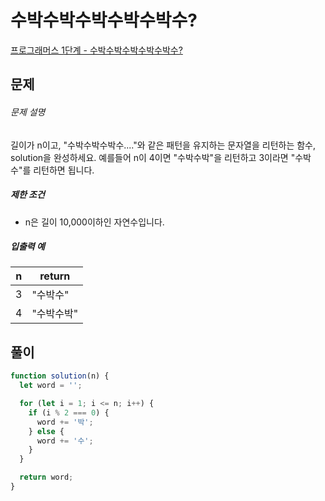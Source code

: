 # 수박수박수박수박수박수?

[프로그래머스 1단계 - 수박수박수박수박수박수?](https://school.programmers.co.kr/learn/courses/30/lessons/12922)

## 문제

###### 문제 설명

길이가 n이고, "수박수박수박수...."와 같은 패턴을 유지하는 문자열을 리턴하는 함수, solution을 완성하세요. 예를들어 n이 4이면 "수박수박"을 리턴하고 3이라면 "수박수"를 리턴하면 됩니다.

##### 제한 조건

- n은 길이 10,000이하인 자연수입니다.

##### 입출력 예

| n   | return     |
| --- | ---------- |
| 3   | "수박수"   |
| 4   | "수박수박" |

## 풀이

```javascript
function solution(n) {
  let word = '';

  for (let i = 1; i <= n; i++) {
    if (i % 2 === 0) {
      word += '박';
    } else {
      word += '수';
    }
  }

  return word;
}
```
